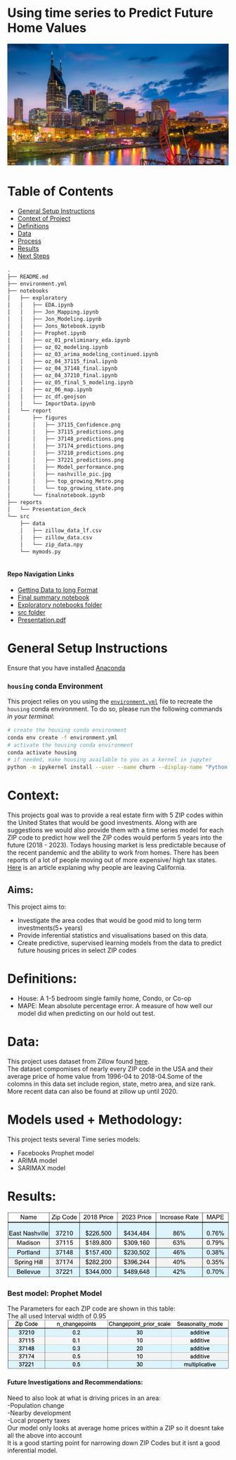 # Using time series to Predict Future Home Values
![alt text](/notebooks/report/figures/nashville_pic.jpg)

# Table of Contents

<!--ts-->
 * [General Setup Instructions](https://github.com/howen7/Time-series-zillow#general-setup-instructions)
 * [Context of Project](https://github.com/howen7/Time-series-zillow#Context)
 * [Definitions](https://github.com/howen7/Time-series-zillow#Definitions)
 * [Data](https://github.com/howen7/Time-series-zillow#Data)
 * [Process](https://github.com/howen7/Time-series-zillow#models-used--methodology)
 * [Results](https://github.com/howen7/Time-series-zillow#Results)
 * [Next Steps](https://github.com/howen7/Time-series-zillow#Future-Investigations-and-Recommendations)
<!--te-->

```
.
├── README.md     
├── environment.yml
├── notebooks
│   ├── exploratory
│   │   ├── EDA.ipynb
│   │   ├── Jon_Mapping.ipynb
│   │   ├── Jon_Modeling.ipynb
│   │   ├── Jons_Notebook.ipynb
│   │   ├── Prophet.ipynb
│   │   ├── oz_01_preliminary_eda.ipynb
│   │   ├── oz_02_modeling.ipynb
│   │   ├── oz_03_arima_modeling_continued.ipynb
│   │   ├── oz_04_37115_final.ipynb
│   │   ├── oz_04_37148_final.ipynb
│   │   ├── oz_04_37210_final.ipynb
│   │   ├── oz_05_final_5_modeling.ipynb
│   │   ├── oz_06_map.ipynb
│   │   ├── zc_df.geojson
│   │   └── ImportData.ipynb
│   └── report
│       ├── figures
│       │   ├── 37115_Confidence.png
│       │   ├── 37115_predictions.png
│       │   ├── 37148_predictions.png
│       │   ├── 37174_predictions.png
│       │   ├── 37210_predictions.png
│       │   ├── 37221_predictions.png
│       │   ├── Model_performance.png
│       │   ├── nashville_pic.jpg
│       │   ├── top_growing_Metro.png
│       │   └── top_growing_state.png
│       └── finalnotebook.ipynb
├── reports
│   └── Presentation_deck
└── src
    ├── data
    │   ├── zillow_data_lf.csv
    │   ├── zillow_data.csv
    │   └── zip_data.npy
    └── mymods.py
    

```
#### Repo Navigation Links
 - [Getting Data to long Format](https://github.com/howen7/Time-series-zillow/tree/main/notebooks/exploratory/ImportData.ipynb)   
 - [Final summary notebook](https://github.com/howen7/Time-series-zillow/tree/main/notebooks/report/final_notebook.ipynb)
 - [Exploratory notebooks folder](https://github.com/howen7/Time-series-zillow/tree/main/notebooks/exploratory)
 - [src folder](https://github.com/howen7/Time-series-zillow/tree/main/src)
 - [Presentation.pdf](https://github.com/howen7/Time-series-zillow/tree/main/reports)
 
# General Setup Instructions 

Ensure that you have installed [Anaconda](https://docs.anaconda.com/anaconda/install/) 

### `housing` conda Environment

This project relies on you using the [`environment.yml`](environment.yml) file to recreate the `housing` conda environment. To do so, please run the following commands *in your terminal*:
```bash
# create the housing conda environment
conda env create -f environment.yml
# activate the housing conda environment
conda activate housing
# if needed, make housing available to you as a kernel in jupyter
python -m ipykernel install --user --name churn --display-name "Python 3 (housing)"
```
# Context:

This projects goal was to provide a real estate firm with 5 ZIP codes within the United States that would be good investments. Along with are suggestions we would also provide them with a time series model for each ZIP code to predict how well the ZIP codes would perform 5 years into the future (2018 - 2023). Todays housing market is less predictable because of the recent pandemic and the ability to work from homes. There has been reports of a lot of people moving out of more expensive/ high tax states. [Here](https://losangeles.cbslocal.com/2020/09/23/residents-moving-out-of-california-on-the-rise/) is an article explaning why people are leaving California. 

## Aims:

This project aims to:<br>

- Investigate the area codes that would be good mid to long term investments(5+ years)<br>
- Provide inferential statistics and visualisations based on this data.<br>
- Create predictive, supervised learning models from the data to predict future housing prices in select ZIP codes<br>
    
# Definitions:

- House: A 1-5 bedroom single family home, Condo, or Co-op<br>
- MAPE: Mean absolute percentage error. A measure of how well our model did when predicting on our hold out test. <br>

# Data:

This project uses dataset from Zillow found [here](https://www.zillow.com/research/data/).<br>
The dataset compomises of nearly every ZIP code in the USA and their average price of home value from 1996-04 to 2018-04.Some of the colomns in this data set include region, state, metro area, and size rank. More recent data can also be found at zillow up until 2020. 


# Models used + Methodology:

This project tests several Time series models:<br>

- Facebooks Prophet model<br>
- ARIMA model <br>
- SARIMAX model<br>

    
# Results:
![alt text](/notebooks/report/figures/Model_performance.png)


### Best model: Prophet Model

The Parameters for each ZIP code are shown in this table:<br>
The all used Interval width of 0.95
![alt text](/notebooks/report/figures/Model_Parameters.png)


#### Future Investigations and Recommendations:
Need to also look at what is driving prices in an area:<br>
    -Population change<br>
    -Nearby development<br>
    -Local property taxes<br>
Our model only looks at average home prices within a ZIP so it doesnt take all the above into account<br>
It is a good starting point for narrowing down ZIP Codes but it isnt a good inferential model.<br>

